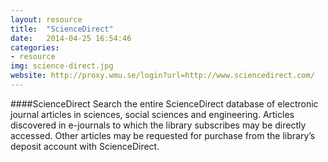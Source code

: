 ```yaml
---
layout: resource 
title:  "ScienceDirect"
date:   2014-04-25 16:54:46
categories:
- resource 
img: science-direct.jpg
website: http://proxy.wmu.se/login?url=http://www.sciencedirect.com/ 
---
```

####ScienceDirect 
Search the entire ScienceDirect database of electronic journal articles in sciences, social sciences and engineering. Articles discovered in e-journals to which the library subscribes may be directly accessed. Other articles may be requested for purchase from the library’s deposit account with ScienceDirect.
